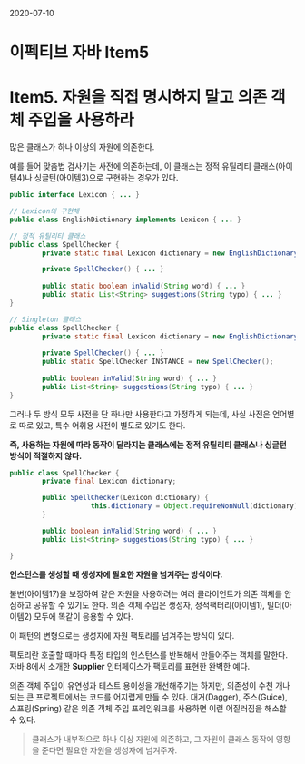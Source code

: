 2020-07-10

# 이펙티브 자바 Item5

# Item5. 자원을 직접 명시하지 말고 의존 객체 주입을 사용하라

많은 클래스가 하나 이상의 자원에 의존한다. 

예를 들어 맞춤법 검사기는 사전에 의존하는데, 이 클래스는 정적 유틸리티 클래스(아이템4)나 싱글턴(아이템3)으로 구현하는 경우가 있다.

```java
public interface Lexicon { ... }

// Lexicon의 구현체 
public class EnglishDictionary implements Lexicon { ... }

// 정적 유틸리티 클래스
public class SpellChecker {
		private static final Lexicon dictionary = new EnglishDictionary();

		private SpellChecker() { ... }
		
		public static boolean inValid(String word) { ... }
		public static List<String> suggestions(String typo) { ... }
}

// Singleton 클래스
public class SpellChecker {
		private static final Lexicon dictionary = new EnglishDictionary();
		
		private SpellChecker() { ... }
		public static SpellChecker INSTANCE = new SpellChecker();
		
		public boolean inValid(String word) { ... }
		public List<String> suggestions(String typo) { ... }
}
```

그러나 두 방식 모두 사전을 단 하나만 사용한다고 가정하게 되는데, 사실 사전은 언어별로 따로 있고, 특수 어휘용 사전이 별도로 있기도 한다. 

**즉, 사용하는 자원에 따라 동작이 달라지는 클래스에는 정적 유틸리티 클래스나 싱글턴 방식이 적절하지 않다.** 

```java
public class SpellChecker {
		private final Lexicon dictionary;

		public SpellChecker(Lexicon dictionary) { 
					this.dictionary = Object.requireNonNull(dictionary);
		}

		public boolean inValid(String word) { ... }
		public List<String> suggestions(String typo) { ... }

}
```

**인스턴스를 생성할 때 생성자에 필요한 자원을 넘겨주는 방식이다.**

불변(아이템17)을 보장하여 같은 자원을 사용하려는 여러 클라이언트가 의존 객체를 안심하고 공유할 수 있기도 한다. 의존 객체 주입은  생성자, 정적팩터리(아이템1), 빌더(아이템2) 모두에 똑같이 응용할 수 있다. 

이 패턴의 변형으로는 생성자에 자원 팩토리를 넘겨주는 방식이 있다. 

팩토리란 호출할 때마다 특정 타입의 인스턴스를 반복해서 만들어주는 객체를 말한다.
자바 8에서 소개한 **Supplier<T>**  인터페이스가 팩토리를 표현한 완벽한 예다. 

의존 객체 주입이 유연성과 테스트 용이성을 개선해주기는 하지만, 의존성이 수천 개나 되는 큰 프로젝트에서는 코드를 어지럽게 만들 수 있다. 대거(Dagger), 주스(Guice), 스프링(Spring) 같은 의존 객체 주입 프레임워크를 사용하면 이런 어질러짐을 해소할 수 있다.


> 클래스가 내부적으로 하나 이상 자원에 의존하고, 그 자원이 클래스 동작에 영향을 준다면  필요한 자원을 생성자에 넘겨주자.